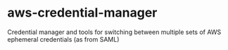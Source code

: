 # aws-credential-manager
Credential manager and tools for switching between multiple sets of AWS ephemeral credentials (as from SAML)
